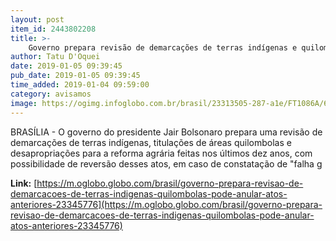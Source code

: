 ```yaml
---
layout: post
item_id: 2443802208
title: >-
    Governo prepara revisão de demarcações de terras indígenas e quilombolas e pode anular atos anteriores
author: Tatu D'Oquei
date: 2019-01-05 09:39:45
pub_date: 2019-01-05 09:39:45
time_added: 2019-01-04 09:59:00
category: avisamos
image: https://ogimg.infoglobo.com.br/brasil/23313505-287-a1e/FT1086A/652/79644204_PA-Rio-de-Janeiro-RJ-31-10-2018Luiz-Antonio-Nabhan-Garcia-presidente-da-Uniao-Democr.jpg
---
```


BRASÍLIA - O governo do presidente Jair Bolsonaro prepara uma revisão de demarcações de terras indígenas, titulações de áreas quilombolas e desapropriações para a reforma agrária feitas nos últimos dez anos, com possibilidade de reversão desses atos, em caso de constatação de "falha g

**Link:** [https://m.oglobo.globo.com/brasil/governo-prepara-revisao-de-demarcacoes-de-terras-indigenas-quilombolas-pode-anular-atos-anteriores-23345776](https://m.oglobo.globo.com/brasil/governo-prepara-revisao-de-demarcacoes-de-terras-indigenas-quilombolas-pode-anular-atos-anteriores-23345776)

